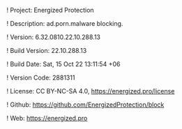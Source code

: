 ! Project: Energized Protection

! Description: ad.porn.malware blocking.

! Version: 6.32.0810.22.10.288.13

! Build Version: 22.10.288.13

! Build Date: Sat, 15 Oct 22 13:11:54 +06

! Version Code: 2881311

! License: CC BY-NC-SA 4.0, https://energized.pro/license

! Github: https://github.com/EnergizedProtection/block

! Web: https://energized.pro
